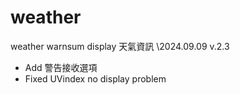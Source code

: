 # weather
weather warnsum display 天氣資訊
\\2024.09.09 v.2.3
- Add 警告接收選項
- Fixed UVindex no display problem
